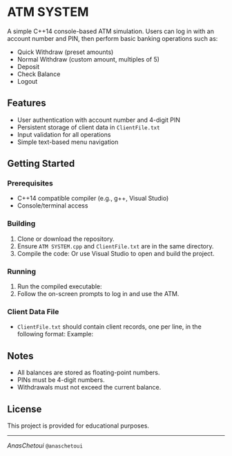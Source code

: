 # ATM SYSTEM

A simple C++14 console-based ATM simulation. Users can log in with an account number and PIN, then perform basic banking operations such as:

- Quick Withdraw (preset amounts)
- Normal Withdraw (custom amount, multiples of 5)
- Deposit
- Check Balance
- Logout

## Features

- User authentication with account number and 4-digit PIN
- Persistent storage of client data in `ClientFile.txt`
- Input validation for all operations
- Simple text-based menu navigation

## Getting Started

### Prerequisites

- C++14 compatible compiler (e.g., g++, Visual Studio)
- Console/terminal access

### Building

1. Clone or download the repository.
2. Ensure `ATM SYSTEM.cpp` and `ClientFile.txt` are in the same directory.
3. Compile the code:
Or use Visual Studio to open and build the project.

### Running

1. Run the compiled executable:
2. Follow the on-screen prompts to log in and use the ATM.

### Client Data File

- `ClientFile.txt` should contain client records, one per line, in the following format:
Example:
## Notes

- All balances are stored as floating-point numbers.
- PINs must be 4-digit numbers.
- Withdrawals must not exceed the current balance.

## License

This project is provided for educational purposes.

---
*AnasChetoui* ``@anaschetoui``
